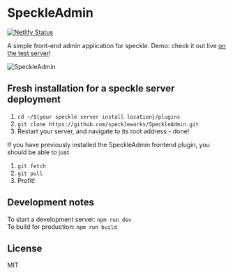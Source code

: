 # SpeckleAdmin

[![Netlify Status](https://api.netlify.com/api/v1/badges/e8575dfa-6bb4-4c96-866f-49eebc7370cc/deploy-status)](https://app.netlify.com/sites/speckleapp/deploys)

A simple front-end admin application for speckle. Demo: check it out live [on the test server](https://hestia.speckle.works)!

![SpeckleAdmin](https://user-images.githubusercontent.com/7696515/57015016-79c5f500-6c0a-11e9-9bfe-7af41e6ffd4f.png)

## Fresh installation for a speckle server deployment

1. `cd ~/${your speckle server install location}/plugins`
2. `git clone https://github.com/speckleworks/SpeckleAdmin.git`
3. Restart your server, and navigate to its root address - done!

If you have previously installed the SpeckleAdmin frontend plugin, you should be able to just
1. `git fetch`
2. `git pull`
3. Profit!

## Development notes

To start a development server: `npm run dev`  
To build for production: `npm run build`

## License
MIT



